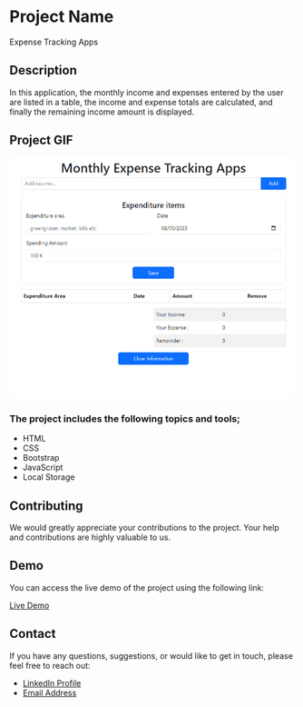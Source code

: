 # Project Name

Expense Tracking Apps

## Description

In this application, the monthly income and expenses entered by the user are listed in a table, the income and expense totals are calculated, and finally the remaining income amount is displayed.

## Project GIF

![Project Snapshot](./assets/expencetracking.gif)

### The project includes the following topics and tools;

- HTML
- CSS
- Bootstrap
- JavaScript
- Local Storage

## Contributing

We would greatly appreciate your contributions to the project. Your help and contributions are highly valuable to us.

## Demo

You can access the live demo of the project using the following link:

[Live Demo](https://imoguz.github.io/expense-tracking-apps/)

## Contact

If you have any questions, suggestions, or would like to get in touch, please feel free to reach out:

- [LinkedIn Profile](https://www.linkedin.com/in/im-abdullah-oguz/)
- [Email Address](mailto:imoguz0510@gmail.com)
